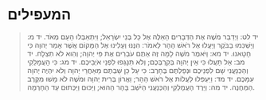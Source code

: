 # המעפילים

> יד לט: וַיְדַבֵּר מֹשֶׁה אֶת הַדְּבָרִים הָאֵלֶּה אֶל כָּל בְּנֵי יִשְׂרָאֵל; וַיִּתְאַבְּלוּ הָעָם מְאֹד.
> יד מ: וַיַּשְׁכִּמוּ בַבֹּקֶר וַיַּעֲלוּ אֶל רֹאשׁ הָהָר לֵאמֹר:  הִנֶּנּוּ וְעָלִינוּ אֶל הַמָּקוֹם אֲשֶׁר אָמַר יְהוָה כִּי חָטָאנוּ.
> יד מא: וַיֹּאמֶר מֹשֶׁה לָמָּה זֶּה אַתֶּם עֹבְרִים אֶת פִּי יְהוָה; וְהִוא לֹא תִצְלָח.
> יד מב: אַל תַּעֲלוּ כִּי אֵין יְהוָה בְּקִרְבְּכֶם; וְלֹא תִּנָּגְפוּ לִפְנֵי אֹיְבֵיכֶם.
> יד מג: כִּי הָעֲמָלֵקִי וְהַכְּנַעֲנִי שָׁם לִפְנֵיכֶם וּנְפַלְתֶּם בֶּחָרֶב:  כִּי עַל כֵּן שַׁבְתֶּם מֵאַחֲרֵי יְהוָה וְלֹא יִהְיֶה יְהוָה עִמָּכֶם.
> יד מד: וַיַּעְפִּלוּ לַעֲלוֹת אֶל רֹאשׁ הָהָר; וַאֲרוֹן בְּרִית יְהוָה וּמֹשֶׁה לֹא מָשׁוּ מִקֶּרֶב הַמַּחֲנֶה.
> יד מה: וַיֵּרֶד הָעֲמָלֵקִי וְהַכְּנַעֲנִי הַיֹּשֵׁב בָּהָר הַהוּא; וַיַּכּוּם וַיַּכְּתוּם עַד הַחָרְמָה. 
 

